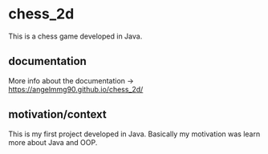 # chess_2d

This is a chess game developed in Java.

## documentation

More info about the documentation -> https://angelmmg90.github.io/chess_2d/

## motivation/context

This is my first project developed in Java. Basically my motivation was learn more about Java and OOP.
